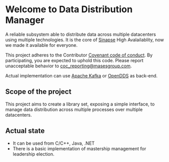 # Welcome to **Data Distribution Manager**

A reliable subsystem able to distribute data across multiple datacenters using multiple technologies.
It is the core of [Sinapse](https://www.sinapsesystem.com) High Avalailablity, now we made it available for everyone.

This project adheres to the Contributor [Covenant code of conduct](https://github.com/masesgroup/DataDistributionManager/blob/master/CODE_OF_CONDUCT.md). By participating, you are expected to uphold this code. Please report unacceptable behavior to coc_reporting@masesgroup.com.

Actual implementation can use [Apache Kafka](https://kafka.apache.org/) or [OpenDDS](https://opendds.org/) as back-end.

## Scope of the project

This project aims to create a library set, exposing a simple interface, to manage data distribution across multiple processes over multiple datacenters.

## Actual state

* It can be used from C/C++, Java, .NET
* There is a basic implementation of mastership management for leadership election.
